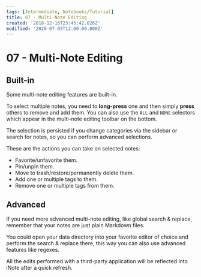 ```yaml
---
tags: [Intermediate, Notebooks/Tutorial]
title: 07 - Multi-Note Editing
created: '2018-12-16T23:45:42.026Z'
modified: '2020-07-05T12:00:00.000Z'
---
```


# 07 - Multi-Note Editing

## Built-in

Some multi-note editing features are built-in.

To select multiple notes, you need to **long-press** one and then simply **press** others to remove and add them. You can also use the `ALL` and `NONE` selectors which appear in the multi-note editing toolbar on the bottom.

The selection is persisted if you change categories via the sidebar or search for notes, so you can perform advanced selections.

These are the actions you can take on selected notes:

- Favorite/unfavorite them.
- Pin/unpin them.
- Move to trash/restore/permanently delete them.
- Add one or multiple tags to them.
- Remove one or multiple tags from them.

## Advanced

If you need more advanced multi-note editing, like global search & replace, remember that your notes are just plain Markdown files.

You could open your data directory into your favorite editor of choice and perform the search & replace there, this way you can also use advanced features like regexes.

All the edits performed with a third-party application will be reflected into iNote after a quick refresh.
